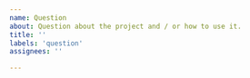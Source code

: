 ```yaml
---
name: Question
about: Question about the project and / or how to use it.
title: ''
labels: 'question'
assignees: ''

---
```

<!--
Include sufficient detail on what's confusing, not working, or unexpected behavior including code with what you tried and screenshots if relevant.

Also consider asking at the three.js forum: https://discourse.threejs.org/
-->
